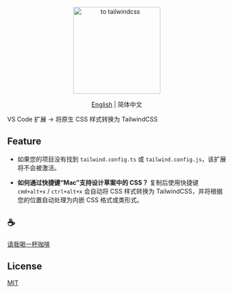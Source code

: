 <p align="center">
<img height="200" src="./assets/kv.png" alt="to tailwindcss">
</p>
<p align="center"> <a href="https://github.com/Simon-He95/to-tailwindcss/blob/main/README.md">English</a> | 简体中文</p>

VS Code 扩展 → 将原生 CSS 样式转换为 TailwindCSS

## Feature

- 如果您的项目没有找到 `tailwind.config.ts` 或 `tailwind.config.js`，该扩展将不会被激活。

- **如何通过快捷键“Mac”支持设计草案中的 CSS？** 复制后使用快捷键 `cmd+alt+x` / `ctrl+alt+x` 会自动将 CSS 样式转换为 TailwindCSS，并将根据您的位置自动处理为内嵌 CSS 格式或类形式。

## :coffee:

[请我喝一杯咖啡](https://github.com/Simon-He95/sponsor)

## License

[MIT](./license)
